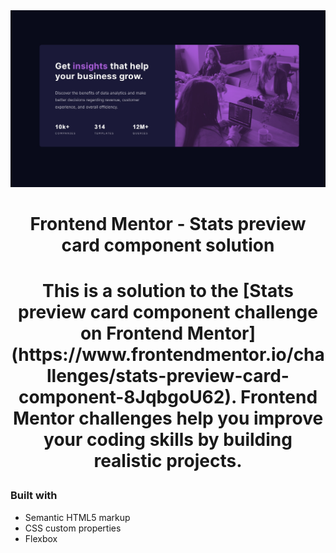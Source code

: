 <img src="https://github.com/CarolinaDangelo/stats-preview-card/blob/fe8a0e3a0fc89ccfe93e73e529460288e8f7b15f/images/captura.jpg">

<h1 align="center">Frontend Mentor - Stats preview card component solution<h1>

<p align="center">This is a solution to the [Stats preview card component challenge on Frontend Mentor](https://www.frontendmentor.io/challenges/stats-preview-card-component-8JqbgoU62). Frontend Mentor challenges help you improve your coding skills by building realistic projects.<p>

### Built with

- Semantic HTML5 markup
- CSS custom properties
- Flexbox
